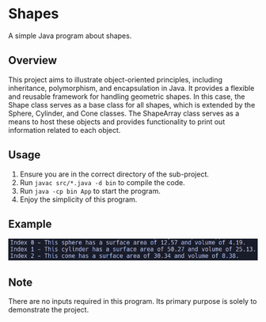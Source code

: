 # Shapes
A simple Java program about shapes.

## Overview
This project aims to illustrate object-oriented principles, including inheritance, polymorphism, and encapsulation in Java. It provides a flexible and reusable framework for handling geometric shapes. In this case, the Shape class serves as a base class for all shapes, which is extended by the Sphere, Cylinder, and Cone classes. The ShapeArray class serves as a means to host these objects and provides functionality to print out information related to each object.

## Usage
1. Ensure you are in the correct directory of the sub-project.
2. Run ```javac src/*.java -d bin``` to compile the code.
3. Run ```java -cp bin App``` to start the program.
4. Enjoy the simplicity of this program.

## Example
![](./example.png)

## Note
There are no inputs required in this program. Its primary purpose is solely to demonstrate the project.
